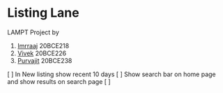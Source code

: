 # Listing Lane

LAMPT Project by

1. [Imrraaj](https://github.com/imrraaj) 20BCE218
2. [Vivek](github.com/imrraaj) 20BCE226
3. [Purvajit](github.com/imrraaj) 20BCE238

[ ] In New listing show recent 10 days
[ ] Show search bar on home page and show results on search page
[ ]
